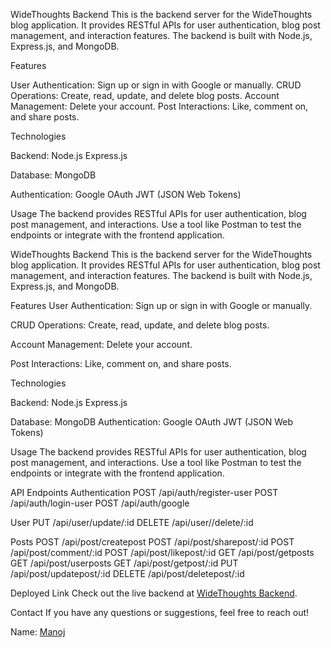 WideThoughts Backend
This is the backend server for the WideThoughts blog application. It provides RESTful APIs for user authentication, blog post management, and interaction features.
The backend is built with Node.js, Express.js, and MongoDB.

Features

User Authentication: Sign up or sign in with Google or manually.
CRUD Operations: Create, read, update, and delete blog posts.
Account Management: Delete your account.
Post Interactions: Like, comment on, and share posts.

Technologies

Backend:
Node.js
Express.js

Database:
MongoDB

Authentication:
Google OAuth
JWT (JSON Web Tokens)

Usage
The backend provides RESTful APIs for user authentication, blog post management, and interactions.
Use a tool like Postman to test the endpoints or integrate with the frontend application.

WideThoughts Backend
This is the backend server for the WideThoughts blog application. It provides RESTful APIs for user authentication, blog post management, and interaction features. The backend is built with Node.js, Express.js, and MongoDB.

Features
User Authentication: Sign up or sign in with Google or manually.

CRUD Operations: Create, read, update, and delete blog posts.

Account Management: Delete your account.

Post Interactions: Like, comment on, and share posts.

Technologies

Backend:
Node.js
Express.js

Database:
MongoDB
Authentication:
Google OAuth
JWT (JSON Web Tokens)

Usage
The backend provides RESTful APIs for user authentication, blog post management, and interactions.
Use a tool like Postman to test the endpoints or integrate with the frontend application.

API Endpoints
Authentication
POST /api/auth/register-user
POST /api/auth/login-user
POST /api/auth/google

User 
PUT /api/user/update/:id
DELETE /api/user//delete/:id

Posts
POST /api/post/createpost
POST /api/post/sharepost/:id
POST /api/post/comment/:id
POST /api/post/likepost/:id
GET /api/post/getposts
GET /api/post/userposts
GET /api/post/getpost/:id
PUT /api/post/updatepost/:id
DELETE /api/post/deletepost/:id

Deployed Link
Check out the live backend at [WideThoughts Backend](https://widethoughts-backend.onrender.com/).

Contact
If you have any questions or suggestions, feel free to reach out!

Name: [Manoj](mailto:manojannadurai2265@gmail.com)


